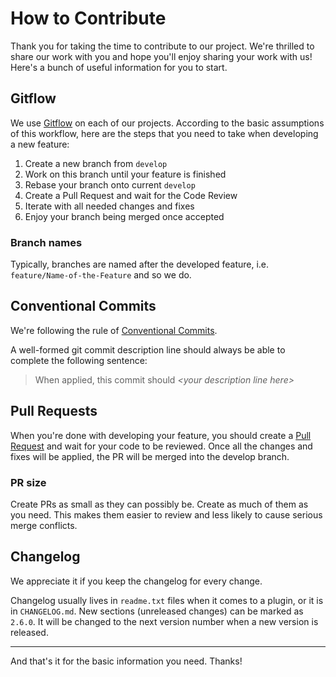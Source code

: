 # How to Contribute

Thank you for taking the time to contribute to our project. We're thrilled to share our work with you and hope you'll enjoy sharing your work with us! Here's a bunch of useful information for you to start.

## Gitflow

We use [Gitflow](https://danielkummer.github.io/git-flow-cheatsheet/) on each of our projects. According to the basic assumptions of this workflow, here are the steps that you need to take when developing a new feature:

1. Create a new branch from `develop`
2. Work on this branch until your feature is finished
3. Rebase your branch onto current `develop`
4. Create a Pull Request and wait for the Code Review
5. Iterate with all needed changes and fixes
6. Enjoy your branch being merged once accepted

### Branch names

Typically, branches are named after the developed feature, i.e. `feature/Name-of-the-Feature` and so we do.

## Conventional Commits

We're following the rule of [Conventional Commits](https://www.conventionalcommits.org/en/v1.0.0/).

A well-formed git commit description line should always be able to complete the following sentence:
> When applied, this commit should *\<your description line here\>*

## Pull Requests

When you're done with developing your feature, you should create a [Pull Request](https://docs.github.com/en/pull-requests/collaborating-with-pull-requests/proposing-changes-to-your-work-with-pull-requests/about-pull-requests) and wait for your code to be reviewed. Once all the changes and fixes will be applied, the PR will be merged into the develop branch.

### PR size

Create PRs as small as they can possibly be. Create as much of them as you need. This makes them easier to review and less likely to cause serious merge conflicts.

## Changelog

We appreciate it if you keep the changelog for every change.

Changelog usually lives in `readme.txt` files when it comes to a plugin, or it is in `CHANGELOG.md`. New sections (unreleased changes) can be marked as `2.6.0`. It will be changed to the next version number when a new version is released.

***

And that's it for the basic information you need. Thanks!
